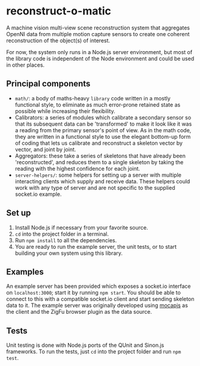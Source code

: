# reconstruct-o-matic

A machine vision multi-view scene reconstruction system that aggregates OpenNI data from multiple motion capture sensors to create one coherent reconstruction of the object(s) of interest.

For now, the system only runs in a Node.js server environment, but most of the library code is independent of the Node environment and could be used in other places.

## Principal components
- `math/`: a body of maths-heavy `library` code written in a mostly functional style, to eliminate as much error-prone retained state as possible while increasing their flexibility.
- Calibrators: a series of modules which calibrate a secondary sensor so that its subsequent data can be 'transformed' to make it look like it was a reading from the primary sensor's point of view. As in the math code, they are written in a functional style to use the elegant bottom-up form of coding that lets us calibrate and reconstruct a skeleton vector by vector, and joint by joint.
- Aggregators: these take a series of skeletons that have already been 'reconstructed', and reduces them to a single skeleton by taking the reading with the highest confidence for each joint.
- `server-helpers/`: some helpers for setting up a server with multiple interacting clients which supply and receive data. These helpers could work with any type of server and are not specific to the supplied socket.io example.

## Set up
1. Install Node.js if necessary from your favorite source.
2. `cd` into the project folder in a terminal.
3. Run `npm install` to all the dependencies.
4. You are ready to run the example server, the unit tests, or to start building your own system using this library.

## Examples
An example server has been provided which exposes a socket.io interface on `localhost:3000`; start it by running `npm start`. You should be able to connect to this with a compatible socket.io client and start sending skeleton data to it. The example server was originally developed using [mocapjs](https://github.com/themasterchef/mocap.js) as the client and the ZigFu browser plugin as the data source.

## Tests
Unit testing is done with Node.js ports of the QUnit and Sinon.js frameworks. To run the tests, just `cd` into the project folder and run `npm test`.